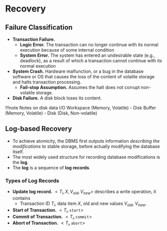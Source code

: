 # Recovery

## Failure Classification

- **Transaction Failure.**
  - **Logic Error.** The transaction can no longer continue with its normal execution because of some internal condition
  - **System Error.** The system has entered an undesirable state (e.g., deadlock), as a result of which a transaction cannot continue with its normal execution
- **System Crash.** Hardware malfunction, or a bug in the database software or OS that causes the loss of the content of volatile storage and halts transaction processing.
  - **Fail-stop Assumption.** Assumes the halt does not corrupt non-volatile storage.
- **Disk Failure.** A disk block loses its content.

!!!note Notes on disk data I/O
    Workspace (Memory, Volatile) - Disk Buffer (Memory, Volatile) - Disk (Disk, Non-volatile)

## Log-based Recovery

- To achieve atomicity, the DBMS first outputs information *describing the modifications* to stable storage, before actually modifying the database itself.
- The most widely used structure for recording database modifications is the **log**.
- The **log** is a sequence of **log records**.

### Types of Log Records

- **Update log record.** $<T_i, X, V_{old}, V_{new}>$ describes a write operation, it contains
  - Transaction ID $T_i$, data item $X$, old and new values $V_{old}$, $V_{new}$.
- **Start of Transaction.** $<T_i, \mathtt{start}>$
- **Commit of Transaction.** $<T_i, \mathtt{commit}>$
- **Abort of Transaction.** $<T_i, \mathtt{abort}>$